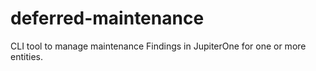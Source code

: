 # deferred-maintenance
CLI tool to manage maintenance Findings in JupiterOne for one or more entities.
